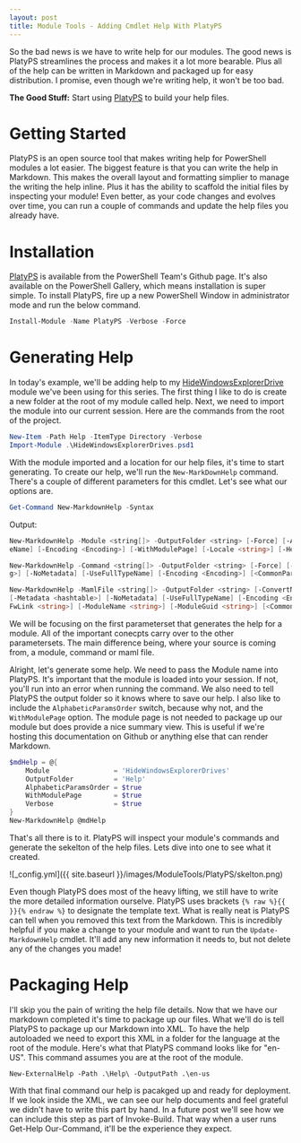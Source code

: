 ```yaml
---
layout: post
title: Module Tools - Adding Cmdlet Help With PlatyPS
---
```


So the bad news is we have to write help for our modules.
The good news is PlatyPS streamlines the process and makes it a lot more bearable.
Plus all of the help can be written in Markdown and packaged up for easy distribution.
I promise, even though we're writing help, it won't be too bad.

**The Good Stuff:**
Start using [PlatyPS](https://github.com/PowerShell/PlatyPS/) to build your help files.

<!-- more -->

# Getting Started

PlatyPS is an open source tool that makes writing help for PowerShell modules a lot easier.
The biggest feature is that you can write the help in Markdown.
This makes the overall layout and formatting simplier to manage the writing the help inline.
Plus it has the ability to scaffold the initial files by inspecting your module!
Even better, as your code changes and evolves over time, you can run a couple of commands and update the help files you already have.

# Installation

[PlatyPS](https://github.com/PowerShell/PlatyPS/) is available from the PowerShell Team's Github page.
It's also available on the PowerShell Gallery, which means installation is super simple.
To install PlatyPS, fire up a new PowerShell Window in administrator mode and run the below command.

```powershell
Install-Module -Name PlatyPS -Verbose -Force 
```

# Generating Help

In today's example, we'll be adding help to my [HideWindowsExplorerDrive](https://github.com/dchristian3188/HideWindowsExplorerDrives) module we've been using for this series.
The first thing I like to do is create a new folder at the root of my module called help.
Next, we need to import the module into our current session.
Here are the commands from the root of the project.

```powershell
New-Item -Path Help -ItemType Directory -Verbose
Import-Module .\HideWindowsExplorerDrives.psd1
```

With the module imported and a location for our help files, it's time to start generating.
To create our help, we'll run the ```New-MarkDownHelp``` command.
There's a couple of different parameters for this cmdlet.
Let's see what our options are.

```powershell
Get-Command New-MarkdownHelp -Syntax
```

Output:

```powershell
New-MarkdownHelp -Module <string[]> -OutputFolder <string> [-Force] [-AlphabeticParamsOrder] [-Metadata <hashtable>] [-NoMetadata] [-UseFullTyp
eName] [-Encoding <Encoding>] [-WithModulePage] [-Locale <string>] [-HelpVersion <string>] [-FwLink <string>] [<CommonParameters>]

New-MarkdownHelp -Command <string[]> -OutputFolder <string> [-Force] [-AlphabeticParamsOrder] [-Metadata <hashtable>] [-OnlineVersionUrl <strin
g>] [-NoMetadata] [-UseFullTypeName] [-Encoding <Encoding>] [<CommonParameters>]

New-MarkdownHelp -MamlFile <string[]> -OutputFolder <string> [-ConvertNotesToList] [-ConvertDoubleDashLists] [-Force] [-AlphabeticParamsOrder]
[-Metadata <hashtable>] [-NoMetadata] [-UseFullTypeName] [-Encoding <Encoding>] [-WithModulePage] [-Locale <string>] [-HelpVersion <string>] [-
FwLink <string>] [-ModuleName <string>] [-ModuleGuid <string>] [<CommonParameters>]
```

We will be focusing on the first parameterset that generates the help for a module.
All of the important conecpts carry over to the other parametersets.
The main difference being, where your source is coming from, a module, command or maml file.

Alright, let's generate some help.
We need to pass the Module name into PlatyPS.
It's important that the module is loaded into your session.
If not, you'll run into an error when running the command.
We also need to tell PlatyPS the output folder so it knows where to save our help.
I also like to include the ```AlphabeticParamsOrder``` switch, because why not, and the ```WithModulePage``` option.
The module page is not needed to package up our module but does provide a nice summary view.
This is useful if we're hosting this documentation on Github or anything else that can render Markdown.

```powershell
$mdHelp = @{
    Module                = 'HideWindowsExplorerDrives'
    OutputFolder          = 'Help'
    AlphabeticParamsOrder = $true
    WithModulePage        = $true
    Verbose               = $true
}
New-MarkdownHelp @mdHelp
```

That's all there is to it.
PlatyPS will inspect your module's commands and generate the sekelton of the help files.
Lets dive into one to see what it created.

![_config.yml]({{ site.baseurl }}/images/ModuleTools/PlatyPS/skelton.png)

Even though PlatyPS does most of the heavy lifting, we still have to write the more detailed information ourselve.
PlatyPS uses brackets ```{% raw %}{{ }}{% endraw %}``` to designate the template text.
What is really neat is PlatyPS can tell when you removed this text from the Markdown.
This is incredibly helpful if you make a change to your module and want to run the ```Update-MarkdownHelp``` cmdlet.
It'll add any new information it needs to, but not delete any of the changes you made!

# Packaging Help

I'll skip you the pain of writing the help file details.
Now that we have our markdown completed it's time to package up our files.
What we'll do is tell PlatyPS to package up our Markdown into XML.
To have the help autoloaded we need to export this XML in a folder for the language at the root of the module.
Here's what that PlatyPS command looks like for "en-US".
This command assumes you are at the root of the module.

```
New-ExternalHelp -Path .\Help\ -OutputPath .\en-us
```

With that final command our help is pacakged up and ready for deployment.
If we look inside the XML, we can see our help documents and feel grateful we didn't have to write this part by hand.
In a future post we'll see how we can include this step as part of Invoke-Build.
That way when a user runs Get-Help Our-Command, it'll be the experience they expect.